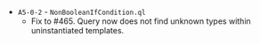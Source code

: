 - `A5-0-2` - `NonBooleanIfCondition.ql`
  - Fix to #465. Query now does not find unknown types within uninstantiated templates. 